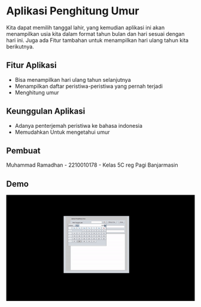 
# Aplikasi Penghitung Umur

Kita dapat memilih tanggal lahir, yang kemudian aplikasi ini akan menampilkan usia kita dalam format tahun bulan dan hari sesuai dengan hari ini. Juga ada Fitur tambahan untuk menampilkan hari ulang tahun kita berikutnya.

## Fitur Aplikasi

- Bisa menampilkan hari ulang tahun selanjutnya
- Menampilkan daftar peristiwa-peristiwa yang pernah terjadi 
- Menghitung umur

## Keunggulan Aplikasi
- Adanya penterjemah peristiwa ke bahasa indonesia
- Memudahkan Untuk mengetahui umur


## Pembuat

Muhammad Ramadhan - 2210010178 - Kelas 5C reg Pagi Banjarmasin


## Demo

![App Screenshot](https://github.com/HaxsUr/AplikasiPenghitungUmur/blob/main/gmbr/bukti.gif)


